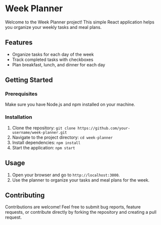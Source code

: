 # Week Planner

Welcome to the Week Planner project! This simple React application helps you organize your weekly tasks and meal plans.

## Features

- Organize tasks for each day of the week
- Track completed tasks with checkboxes
- Plan breakfast, lunch, and dinner for each day

## Getting Started

### Prerequisites

Make sure you have Node.js and npm installed on your machine.

### Installation

1. Clone the repository: `git clone https://github.com/your-username/week-planner.git`
2. Navigate to the project directory: `cd week-planner`
3. Install dependencies: `npm install`
4. Start the application: `npm start`

## Usage

1. Open your browser and go to `http://localhost:3000`.
2. Use the planner to organize your tasks and meal plans for the week.

## Contributing

Contributions are welcome! Feel free to submit bug reports, feature requests, or contribute directly by forking the repository and creating a pull request.
